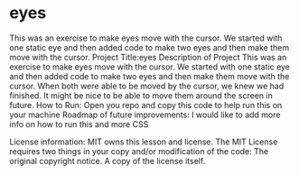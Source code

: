 # eyes
This was an exercise to make eyes move with the cursor. We started with one static eye and then added code to make two eyes and then make them move with the cursor.
Project Title:eyes
Description of Project This was an exercise to make eyes move with the cursor. We started with one static eye and then added code to make two eyes and then make them move with the cursor. When both were able to be moved by the cursor, we knew we had finished. It might be nice to be able to move them around the screen in future.
How to Run: Open you repo and copy this code to help run this on your machine
Roadmap of future improvements: I would like to add more info on how to run this and more CSS

License information: MIT owns this lesson  and license. 
The MIT License requires two things in your copy and/or modification of the code: The original copyright notice. A copy of the license itself.
